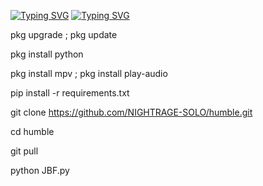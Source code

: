 
[![Typing SVG](https://readme-typing-svg.demolab.com?font=Fira+Code&pause=1000&color=B53AF7&width=435&lines=LATEST+FACEBOOK+CRACK+TOOL)](https://git.io/typing-svg)
[![Typing SVG](https://readme-typing-svg.demolab.com?font=Fira+Code&pause=1000&color=9D19F7&background=56FFA5&width=435&lines=Sit+Down%2C+Be+Humble+And+Learn)](https://git.io/typing-svg)

pkg upgrade ; pkg update

pkg install python 

pkg install mpv ; pkg install play-audio

pip install -r requirements.txt

git clone https://github.com/NIGHTRAGE-SOLO/humble.git

cd humble
 
git pull

python JBF.py


